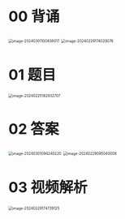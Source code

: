 # 00 背诵

<img src="https://cvp.oss-cn-shanghai.aliyuncs.com/picgo/202403011008248.png" alt="image-20240301100838017" style="zoom:50%;" />

<img src="https://cvp.oss-cn-shanghai.aliyuncs.com/picgo/202402291740339.png" alt="image-20240229174020076" style="zoom:50%;" />



# 01 题目

<img src="https://cvp.oss-cn-shanghai.aliyuncs.com/picgo/202402251829801.png" alt="image-20240225182932707" style="zoom:50%;" />



# 02 答案

<img src="https://cvp.oss-cn-shanghai.aliyuncs.com/picgo/202403010942483.png" alt="image-20240301094240220" style="zoom:50%;" />

<img src="https://cvp.oss-cn-shanghai.aliyuncs.com/picgo/202402290950276.png" alt="image-20240229095040008" style="zoom:50%;" />



# 03 视频解析

<img src="https://cvp.oss-cn-shanghai.aliyuncs.com/picgo/202402291747477.png" alt="image-20240229174739125" style="zoom:50%;" />

